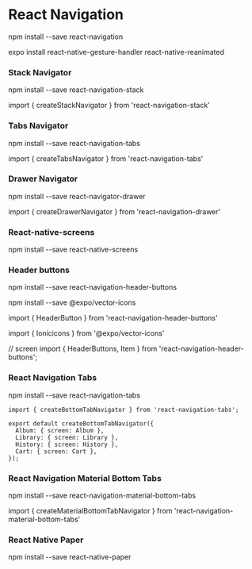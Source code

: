 
React Navigation
================

npm install --save react-navigation

expo install react-native-gesture-handler react-native-reanimated

### Stack Navigator

npm install --save react-navigation-stack

import { createStackNavigator } from 'react-navigation-stack'


### Tabs Navigator

npm install --save react-navigation-tabs

import { createTabsNavigator } from 'react-navigation-tabs'


### Drawer Navigator

npm install --save react-navigator-drawer

import { createDrawerNavigator } from 'react-navigation-drawer'


### React-native-screens

npm install --save react-native-screens


### Header buttons

npm install --save react-navigation-header-buttons

npm install --save @expo/vector-icons

import { HeaderButton } from 'react-navigation-header-buttons'

import { Ionicicons } from '@expo/vector-icons'


// screen
import { HeaderButtons, Item } from 'react-navigation-header-buttons';


### React Navigation Tabs

npm install --save react-navigation-tabs

```
import { createBottomTabNavigator } from 'react-navigation-tabs';
 
export default createBottomTabNavigator({
  Album: { screen: Album },
  Library: { screen: Library },
  History: { screen: History },
  Cart: { screen: Cart },
});
```

### React Navigation Material Bottom Tabs

npm install --save react-navigation-material-bottom-tabs

import { createMaterialBottomTabNavigator } from 'react-navigation-material-bottom-tabs'


### React Native Paper


npm install --save react-native-paper

